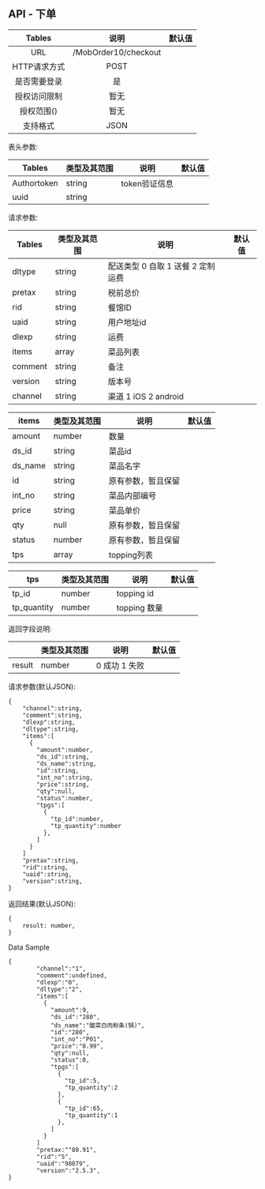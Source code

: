 ## API - 下单


|    Tables    |         说明         | 默认值 |
| :----------: | :------------------: | :----: |
|     URL      | /MobOrder10/checkout |        |
| HTTP请求方式 |         POST         |        |
| 是否需要登录 |          是          |        |
| 授权访问限制 |         暂无         |        |
|  授权范围()  |         暂无         |        |
|   支持格式   |         JSON         |        |

表头参数:

| Tables      | 类型及其范围 | 说明          | 默认值 |
| ----------- | ------------ | ------------- | ------ |
| Authortoken | string       | token验证信息 |        |
| uuid        | string       |               |        |


请求参数:

| Tables  | 类型及其范围 | 说明                               | 默认值 |
| ------- | ------------ | ---------------------------------- | ------ |
| dltype  | string       | 配送类型  0 自取 1 送餐 2 定制运费 |        |
| pretax  | string       | 税前总价                           |        |
| rid     | string       | 餐馆ID                             |        |
| uaid    | string       | 用户地址id                         |        |
| dlexp   | string       | 运费                               |        |
| items   | array        | 菜品列表                           |        |
| comment | string       | 备注                               |        |
| version | string       | 版本号                             |        |
| channel | string       | 渠道 1 iOS 2 android               |        |




| items   | 类型及其范围 | 说明               | 默认值 |
| ------- | ------------ | ------------------ | ------ |
| amount  | number       | 数量               |        |
| ds_id   | string       | 菜品id             |        |
| ds_name | string       | 菜品名字           |        |
| id      | string       | 原有参数，暂且保留 |        |
| int_no  | string       | 菜品内部编号       |        |
| price   | string       | 菜品单价           |        |
| qty     | null         | 原有参数，暂且保留 |        |
| status  | number       | 原有参数，暂且保留 |        |
| tps     | array        | topping列表        |        |

| tps         | 类型及其范围 | 说明         | 默认值 |
| ----------- | ------------ | ------------ | ------ |
| tp_id       | number       | topping id   |        |
| tp_quantity | number       | topping 数量 |        |
返回字段说明:

|        | 类型及其范围 | 说明          | 默认值 |
| ------ | ------------ | ------------- | ------ |
| result | number       | 0 成功 1 失败 |        |


请求参数(默认JSON):

```
{
    "channel":string,
    "comment":string,
    "dlexp":string,
    "dltype":string,
    "items":[
      {
        "amount":number,
        "ds_id":string,
        "ds_name":string,
        "id":string,
        "int_no":string,
        "price":string,
        "qty":null,
        "status":number,
        "tpgs":[
          {
            "tp_id":number,
            "tp_quantity":number
          },
        ]
      }
    ]
    "pretax":string,
    "rid":string,
    "uaid":string,
    "version":string,
}
```

返回结果(默认JSON):

```
{
    result: number,
}
```


Data Sample
```
{
        "channel":"1",
        "comment":undefined,
        "dlexp":"0",
        "dltype":"2",
        "items":[
          {
            "amount":9,
            "ds_id":"280",
            "ds_name":"酸菜白肉粉条(锅)",
            "id":"280",
            "int_no":"P01",
            "price":"8.99",
            "qty":null,
            "status":0,
            "tpgs":[
              {
                "tp_id":5,
                "tp_quantity":2
              },
              {
                "tp_id":65,
                "tp_quantity":1
              },
            ]
          }
        ]
        "pretax:""80.91",
        "rid":"5",
        "uaid":"98079",
        "version":"2.5.3",
}
```
